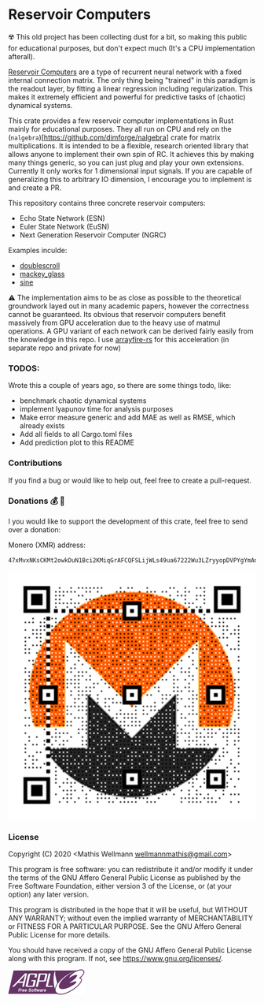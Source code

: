 # Reservoir Computers
:radioactive: This old project has been collecting dust for a bit, so making this public for educational purposes, but don't expect much (It's a CPU implementation afterall).

[Reservoir Computers](https://en.wikipedia.org/wiki/Reservoir_computing) 
are a type of recurrent neural network with a fixed internal connection matrix.
The only thing being "trained" in this paradigm is the readout layer, by fitting a linear regression including regularization.
This makes it extremely efficient and powerful for predictive tasks of (chaotic) dynamical systems.

This crate provides a few reservoir computer implementations in Rust mainly for educational purposes.
They all run on CPU and rely on the (`nalgebra`)[https://github.com/dimforge/nalgebra] crate for matrix multiplications.
It is intended to be a flexible, research oriented library that allows anyone to implement their own spin of RC.
It achieves this by making many things generic, so you can just plug and play your own extensions.
Currently It only works for 1 dimensional input signals. 
If you are capable of generalizing this to arbitrary IO dimension, I encourage you to implement is and create a PR.

This repository contains three concrete reservoir computers:
- Echo State Network (ESN)
- Euler State Network (EuSN)
- Next Generation Reservoir Computer (NGRC)

Examples inculde:
- [doublescroll](/examples/doublescroll)
- [mackey_glass](/examples/mackey_glass)
- [sine](/examples/sine)

:warning: The implementation aims to be as close as possible to the theoretical groundwork layed out in many academic papers, however the correctness cannot be guaranteed.
Its obvious that reservoir computers benefit massively from GPU acceleration due to the heavy use of matmul operations. A GPU variant of each network can be derived fairly easily from the knowledge in this repo. I use [arrayfire-rs](https://github.com/arrayfire/arrayfire-rust) for this acceleration (in separate repo and private for now)

### TODOS:
Wrote this a couple of years ago, so there are some things todo, like:
- benchmark chaotic dynamical systems
- implement lyapunov time for analysis purposes
- Make error measure generic and add MAE as well as RMSE, which already exists
- Add all fields to all Cargo.toml files
- Add prediction plot to this README

### Contributions
If you find a bug or would like to help out, feel free to create a pull-request.

### Donations :moneybag: :money_with_wings:
I you would like to support the development of this crate, feel free to send over a donation:

Monero (XMR) address:
```plain
47xMvxNKsCKMt2owkDuN1Bci2KMiqGrAFCQFSLijWLs49ua67222Wu3LZryyopDVPYgYmAnYkSZSz9ZW2buaDwdyKTWGwwb
```

![monero](img_readme/monero_donations_qrcode.png)

### License
Copyright (C) 2020  <Mathis Wellmann wellmannmathis@gmail.com>

This program is free software: you can redistribute it and/or modify
it under the terms of the GNU Affero General Public License as published by
the Free Software Foundation, either version 3 of the License, or
(at your option) any later version.

This program is distributed in the hope that it will be useful,
but WITHOUT ANY WARRANTY; without even the implied warranty of
MERCHANTABILITY or FITNESS FOR A PARTICULAR PURPOSE.  See the
GNU Affero General Public License for more details.

You should have received a copy of the GNU Affero General Public License
along with this program.  If not, see <https://www.gnu.org/licenses/>.

![GNU AGPLv3](img_readme/agplv3.png)

